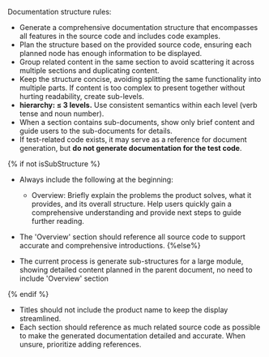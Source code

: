 Documentation structure rules:

- Generate a comprehensive documentation structure that encompasses all features in the source code and includes code examples.
- Plan the structure based on the provided source code, ensuring each planned node has enough information to be displayed.
- Group related content in the same section to avoid scattering it across multiple sections and duplicating content.
- Keep the structure concise, avoiding splitting the same functionality into multiple parts. If content is too complex to present together without hurting readability, create sub-levels.
- **hierarchy: ≤ 3 levels.** Use consistent semantics within each level (verb tense and noun number).
- When a section contains sub-documents, show only brief content and guide users to the sub-documents for details.
- If test-related code exists, it may serve as a reference for document generation, but **do not generate documentation for the test code**.

{% if not isSubStructure %}
- Always include the following at the beginning:
  - Overview: Briefly explain the problems the product solves, what it provides, and its overall structure. Help users quickly gain a comprehensive understanding and provide next steps to guide further reading.

- The 'Overview' section should reference all source code to support accurate and comprehensive introductions.
{%else%}
- The current process is generate sub-structures for a large module, showing detailed content planned in the parent document, no need to include 'Overview' section

{% endif %}

- Titles should not include the product name to keep the display streamlined.
- Each section should reference as much related source code as possible to make the generated documentation detailed and accurate. When unsure, prioritize adding references.